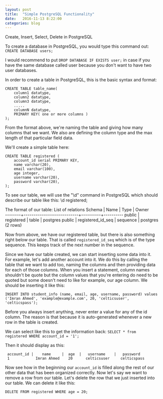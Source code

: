 ```yaml
---
layout: post
title:  "Simple PostgreSQL Functionality"
date:   2016-11-13 8:22:00
categories: blog
---
```

Create, Insert, Select, Delete in PostgreSQL

To create a database in PostgreSQL, you would type this command out:
    `CREATE DATABASE users;`

I would recommend to put `DROP DATABASE IF EXISTS user;` in case if you have the same database
called user because you don't want to have two user databases.

In order to create a table in PostgreSQL, this is the basic syntax and format:

    CREATE TABLE table_name(
        column1 datatype,
        column2 datatype,
        column3 datatype,
        .....
        columnN datatype,
        PRIMARY KEY( one or more columns )
    );
From the format above, we're naming the table and giving how many columns that we want. We also are defining the column
type and the max length of that particular field data.

We'll create a simple table here:

    CREATE TABLE registered (
        account_id serial PRIMARY KEY,
	    name varchar(20),
        email varchar(100),
        age integer,
        username varchar(20),
        password varchar(20),
    );

To see our table, we will use the "\d" command in PostgreSQL which should describe our table like this:
    \d registered;
    
The format of our table:
                           List of relations
     Schema |          Name              |   Type   |  Owner   
    --------+----------------------------+----------+----------
     public | registered                 | table    | postgres
     public | registered_id_seq          | sequence | postgres
    (2 rows)

Now from above, we have our registered table, but there is also something right below our table. That is called
`registered_id_seq` which is of the type sequence. This keeps track of the next number in the sequence.

Since we have our table created, we can start inserting some data into it. For example, let's add another account
into it. We do this by calling the table that we want to add too, naming the columns and then providing
data for each of those columns. When you insert a statement, column names shouldn't be quote but the column values
that you're entering do need to be quoted but some doesn't need to like for example, our age column. We should be inserting it like this:

`INSERT INTO student_info (name, email, age, username, password) values ('Imran Ahmed', 'example@example.com', 20, 'celticsuser', 'celticspass');`

Before you always insert anything, never enter a value for any of the id column. The reason is that because it
is auto-generated whenever a new row in the table is created. 

We can select like this to get the information back:
`SELECT * from registered WHERE account_id = '1';`

Then it should display as this:

     account_id	|    name     |  age  |   username    |   password
     1	          Imran Ahmed    20      celticsuser     celticspass  
 
Now see how in the beginning our `account_id` is filled along the rest of our other data that has been organized correctly. Now let's say
we want to remove a row from our table. Let's delete the row that we just inserted into our table. We can delete it like this:

    DELETE FROM registered WHERE age = 20;

